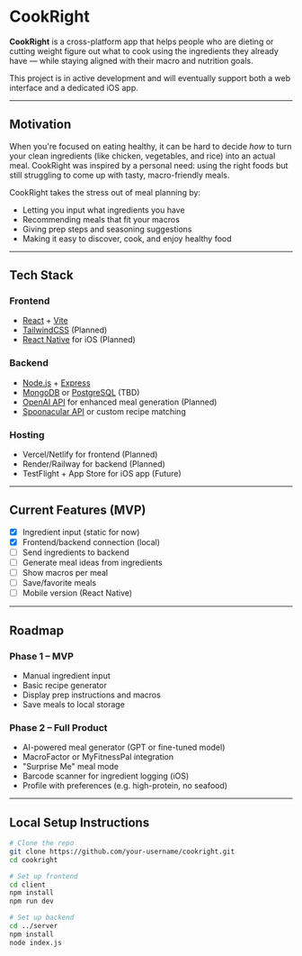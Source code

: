 # CookRight

**CookRight** is a cross-platform app that helps people who are dieting or cutting weight figure out what to cook using the ingredients they already have — while staying aligned with their macro and nutrition goals.

This project is in active development and will eventually support both a web interface and a dedicated iOS app.

---

## Motivation

When you're focused on eating healthy, it can be hard to decide *how* to turn your clean ingredients (like chicken, vegetables, and rice) into an actual meal. CookRight was inspired by a personal need: using the right foods but still struggling to come up with tasty, macro-friendly meals.

CookRight takes the stress out of meal planning by:
- Letting you input what ingredients you have
- Recommending meals that fit your macros
- Giving prep steps and seasoning suggestions
- Making it easy to discover, cook, and enjoy healthy food

---

## Tech Stack

### Frontend
- [React](https://reactjs.org/) + [Vite](https://vitejs.dev/)
- [TailwindCSS](https://tailwindcss.com/) (Planned)
- [React Native](https://reactnative.dev/) for iOS (Planned)

### Backend
- [Node.js](https://nodejs.org/) + [Express](https://expressjs.com/)
- [MongoDB](https://www.mongodb.com/) or [PostgreSQL](https://www.postgresql.org/) (TBD)
- [OpenAI API](https://platform.openai.com/) for enhanced meal generation (Planned)
- [Spoonacular API](https://spoonacular.com/food-api) or custom recipe matching

### Hosting
- Vercel/Netlify for frontend (Planned)
- Render/Railway for backend (Planned)
- TestFlight + App Store for iOS app (Future)

---

## Current Features (MVP)

- [x] Ingredient input (static for now)
- [x] Frontend/backend connection (local)
- [ ] Send ingredients to backend
- [ ] Generate meal ideas from ingredients
- [ ] Show macros per meal
- [ ] Save/favorite meals
- [ ] Mobile version (React Native)

---

## Roadmap

### Phase 1 – MVP
- Manual ingredient input
- Basic recipe generator
- Display prep instructions and macros
- Save meals to local storage

### Phase 2 – Full Product
- AI-powered meal generator (GPT or fine-tuned model)
- MacroFactor or MyFitnessPal integration
- "Surprise Me" meal mode
- Barcode scanner for ingredient logging (iOS)
- Profile with preferences (e.g. high-protein, no seafood)

---

## Local Setup Instructions

```bash
# Clone the repo
git clone https://github.com/your-username/cookright.git
cd cookright

# Set up frontend
cd client
npm install
npm run dev

# Set up backend
cd ../server
npm install
node index.js
